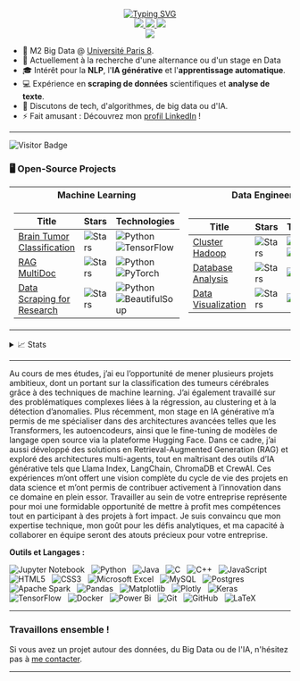 <p align="center">
<a href="https://github.com/YacineBerkani">
    <img src="https://readme-typing-svg.demolab.com?font=Georgia&size=18&duration=2000&pause=100&multiline=true&width=500&height=80&lines=Yacine+Berkani;M2+Big+Data+%7C+Research+%7C+Software+Engineer;NLP+%7C+Machine+Learning+%7C+AI+Research" alt="Typing SVG" />
</a>
<br/>

<a href="https://www.linkedin.com/in/yacine-berkani-a66189244/">
    <img src="https://img.shields.io/badge/-Linkedin-blue?style=flat-square&logo=linkedin">
</a>
<a href="mailto:yacineberkani32@gmail.com">
    <img src="https://img.shields.io/badge/-Email-red?style=flat-square&logo=gmail&logoColor=white">
</a>

</a>  
<a href="https://github.com/yacineberkani/MonCV/blob/main/BERKANIcv.pdf">
    <img src="https://img.shields.io/badge/PDF-CV-red?style=flat-square&logo=adobe">
</a>  

<br/> 

<a href="https://github.com/YacineBerkani">
    <img src="https://github-stats-alpha.vercel.app/api?username=YacineBerkani&cc=22272e&tc=37BCF6&ic=fff&bc=0000">
</a>

</p>


* 📖 M2 Big Data @ [Université Paris 8](https://www.univ-paris8.fr/-Master-Big-Data-et-fouille-de-donnees-BD-).
* 🔭 Actuellement à la recherche d'une alternance ou d'un stage en Data
* 🎓 Intérêt pour la **NLP**, l'**IA générative** et l'**apprentissage automatique**.
* 💻 Expérience en **scraping de données** scientifiques et **analyse de texte**.
* 💬 Discutons de tech, d'algorithmes, de big data ou d'IA.
* ⚡ Fait amusant : Découvrez mon [profil LinkedIn](https://www.linkedin.com/in/yacine-berkani-a66189244/) !

---
![Visitor Badge](https://visitor-badge.laobi.icu/badge?page_id=yacine.berkani)

### 🖥️ Open-Source Projects

<table>
<tr><th>Machine Learning</th><th>Data Engineering</th></tr>
<tr><td>

| Title | Stars | Technologies |
|-------|-------|--------------|
| [Brain Tumor Classification](https://github.com/yacineberkani/Detection_de_Tumeurs) | <img alt="Stars" src="https://img.shields.io/github/stars/YacineBerkani/Brain-Tumor-Classification?style=flat-square&labelColor=black"/> | ![Python](https://img.shields.io/badge/Python-black?style=flat-square&logo=python) ![TensorFlow](https://img.shields.io/badge/TensorFlow-black?style=flat-square&logo=tensorflow) |
| [RAG MultiDoc](https://github.com/yacineberkani/Rag_multidoc) | <img alt="Stars" src="https://img.shields.io/github/stars/YacineBerkani/Anomaly-Detection?style=flat-square&labelColor=black"/> | ![Python](https://img.shields.io/badge/Python-black?style=flat-square&logo=python) ![PyTorch](https://img.shields.io/badge/PyTorch-black?style=flat-square&logo=pytorch) |
| [Data Scraping for Research](https://github.com/yacineberkani/Scraper_Project) | <img alt="Stars" src="https://img.shields.io/github/stars/YacineBerkani/Data-Scraping-Research?style=flat-square&labelColor=black"/> | ![Python](https://img.shields.io/badge/Python-black?style=flat-square&logo=python) ![BeautifulSoup](https://img.shields.io/badge/BeautifulSoup-black?style=flat-square&logo=beautifulsoup) |

</td><td>

| Title | Stars | Technologies |
|-------|-------|--------------|
| [Cluster Hadoop](https://github.com/yacineberkani/projet-Big-data-Hadoop) | <img alt="Stars" src="https://img.shields.io/github/stars/YacineBerkani/ETL-Pipeline-Spark?style=flat-square&labelColor=black"/> | ![Spark](https://img.shields.io/badge/Spark-black?style=flat-square&logo=apachespark) ![PySpark](https://img.shields.io/badge/PySpark-black?style=flat-square&logo=python) |
| [Database Analysis](https://github.com/yacineberkani/projet-Big-data-Hadoop/blob/main/projet.hql) | <img alt="Stars" src="https://img.shields.io/github/stars/YacineBerkani/Database-Analysis?style=flat-square&labelColor=black"/> | ![SQL](https://img.shields.io/badge/SQL-black?style=flat-square&logo=mysql) |
| [Data Visualization](https://github.com/yacineberkani/projet-Big-data-Hadoop/blob/main/projet%20copy.ipynb) | <img alt="Stars" src="https://img.shields.io/github/stars/YacineBerkani/Data-Visualization?style=flat-square&labelColor=black"/> | ![Matplotlib](https://img.shields.io/badge/Matplotlib-black?style=flat-square&logo=python) |

</td></tr> 
</table>

<details>
<summary>📈 Stats</summary>
<br>
My Github Stats

![](http://github-profile-summary-cards.vercel.app/api/cards/profile-details?username=YacineBerkani&theme=dracula) 

![](http://github-profile-summary-cards.vercel.app/api/cards/repos-per-language?username=YacineBerkani&theme=dracula) 
![](http://github-profile-summary-cards.vercel.app/api/cards/most-commit-language?username=YacineBerkani&theme=dracula)

</details>





---

Au cours de mes études, j’ai eu l’opportunité de mener plusieurs projets ambitieux, dont un portant sur la classification des tumeurs cérébrales grâce à des techniques de machine learning. J’ai également travaillé sur des problématiques complexes liées à la régression, au clustering et à la détection d’anomalies. Plus récemment, mon stage en IA générative m’a permis de me spécialiser dans des architectures avancées telles que les Transformers, les autoencodeurs, ainsi que le fine-tuning de modèles de langage open source via la plateforme Hugging Face.
Dans ce cadre, j’ai aussi développé des solutions en Retrieval-Augmented Generation (RAG) et exploré des architectures multi-agents, tout en maîtrisant des outils d’IA générative tels que Llama Index, LangChain, ChromaDB et CrewAI. Ces expériences m’ont offert une vision complète du cycle de vie des projets en data science et m’ont permis de contribuer activement à l’innovation dans ce domaine en plein essor.
Travailler au sein de votre entreprise représente pour moi une formidable opportunité de mettre à profit mes compétences tout en participant à des projets à fort impact. Je suis convaincu que mon expertise technique, mon goût pour les défis analytiques, et ma capacité à collaborer en équipe seront des atouts précieux pour votre entreprise.

**Outils et Langages :**

![Jupyter Notebook](https://img.shields.io/badge/jupyter-%23FA0F00.svg?style=for-the-badge&logo=jupyter&logoColor=white)&nbsp;&nbsp;
![Python](https://img.shields.io/badge/python-3670A0?style=for-the-badge&logo=python&logoColor=ffdd54)&nbsp;&nbsp;
![Java](https://img.shields.io/badge/java-%23ED8B00.svg?style=for-the-badge&logo=openjdk&logoColor=white)&nbsp;&nbsp;
![C](https://img.shields.io/badge/c-%2300599C.svg?style=for-the-badge&logo=c&logoColor=white)&nbsp;&nbsp;
![C++](https://img.shields.io/badge/c++-%2300599C.svg?style=for-the-badge&logo=c%2B%2B&logoColor=white)&nbsp;&nbsp;
![JavaScript](https://img.shields.io/badge/javascript-%23323330.svg?style=for-the-badge&logo=javascript&logoColor=%23F7DF1E)&nbsp;&nbsp;
![HTML5](https://img.shields.io/badge/html5-%23E34F26.svg?style=for-the-badge&logo=html5&logoColor=white)&nbsp;&nbsp;
![CSS3](https://img.shields.io/badge/css3-%231572B6.svg?style=for-the-badge&logo=css3&logoColor=white)&nbsp;&nbsp;
![Microsoft Excel](https://img.shields.io/badge/Microsoft_Excel-217346?style=for-the-badge&logo=microsoft-excel&logoColor=white)&nbsp;&nbsp;
![MySQL](https://img.shields.io/badge/mysql-%2300f.svg?style=for-the-badge&logo=mysql&logoColor=white)&nbsp;&nbsp;
![Postgres](https://img.shields.io/badge/postgres-%23316192.svg?style=for-the-badge&logo=postgresql&logoColor=white)&nbsp;&nbsp;
![Apache Spark](https://img.shields.io/badge/Apache%20Spark-FDEE21?style=flat-square&logo=apachespark&logoColor=black)&nbsp;&nbsp;
![Pandas](https://img.shields.io/badge/pandas-%23150458.svg?style=for-the-badge&logo=pandas&logoColor=white)&nbsp;&nbsp;
![Matplotlib](https://img.shields.io/badge/Matplotlib-%23ffffff.svg?style=for-the-badge&logo=Matplotlib&logoColor=black)&nbsp;&nbsp;
![Plotly](https://img.shields.io/badge/Plotly-%233F4F75.svg?style=for-the-badge&logo=plotly&logoColor=white)&nbsp;&nbsp;
![Keras](https://img.shields.io/badge/Keras-%23D00000.svg?style=for-the-badge&logo=Keras&logoColor=white)&nbsp;&nbsp;
![TensorFlow](https://img.shields.io/badge/TensorFlow-%23FF6F00.svg?style=for-the-badge&logo=TensorFlow&logoColor=white)&nbsp;&nbsp;
![Docker](https://img.shields.io/badge/docker-%230db7ed.svg?style=for-the-badge&logo=docker&logoColor=white)&nbsp;&nbsp;
![Power Bi](https://img.shields.io/badge/power_bi-F2C811?style=for-the-badge&logo=powerbi&logoColor=black)&nbsp;&nbsp;
![Git](https://img.shields.io/badge/git-%23F05033.svg?style=for-the-badge&logo=git&logoColor=white)&nbsp;&nbsp;
![GitHub](https://img.shields.io/badge/github-%23121011.svg?style=for-the-badge&logo=github&logoColor=white)&nbsp;&nbsp;
![LaTeX](https://img.shields.io/badge/latex-%23008080.svg?style=for-the-badge&logo=latex&logoColor=white)&nbsp;&nbsp;

---

### Travaillons ensemble !

Si vous avez un projet autour des données, du Big Data ou de l'IA, n'hésitez pas à [me contacter](mailto:yacineberkani32@gmail.com).

---
